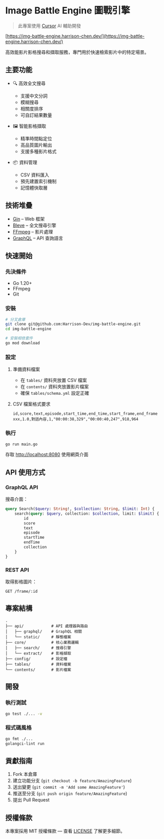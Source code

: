 # Image Battle Engine 圖戰引擎

> 此專案使用 [Cursor](https://cursor.sh/) AI 輔助開發

[https://img-battle-engine.harrison-chen.dev/](https://img-battle-engine.harrison-chen.dev/)

高效能影片影格搜尋和擷取服務，專門用於快速檢索影片中的特定場景。

## 主要功能

* 🔍 高效全文搜尋

  * 支援中文分詞
  * 模糊搜尋
  * 相關度排序
  * 可自訂結果數量

* 🖼️ 智能影格擷取

  * 精準時間點定位
  * 高品質圖片輸出
  * 支援多種影片格式

* 📦 資料管理

  * CSV 資料匯入
  * 預先建置索引機制
  * 記憶體快取層

## 技術堆疊

* [Gin](https://github.com/gin-gonic/gin) – Web 框架
* [Bleve](https://github.com/blevesearch/bleve) – 全文搜尋引擎
* [FFmpeg](https://ffmpeg.org/) – 影片處理
* [GraphQL](https://graphql.org/) – API 查詢語言

## 快速開始

### 先決條件

* Go 1.20+
* FFmpeg
* Git

### 安裝

```bash
# 分叉倉庫
git clone git@github.com:Harrison-Dev/img-battle-engine.git
cd img-battle-engine

# 安裝相依套件
go mod download
```

### 設定

1. 準備資料檔案

   * 在 `tables/` 資料夾放置 CSV 檔案
   * 在 `contents/` 資料夾放置影片檔案
   * 確保 `tables/schema.yml` 設定正確

2. CSV 檔案格式要求

   ```csv
   id,score,text,episode,start_time,end_time,start_frame,end_frame
   xxx,1.0,對話內容,1,"00:00:38,329","00:00:40,247",918,964
   ```

### 執行

```bash
go run main.go
```

存取 [http://localhost:8080](http://localhost:8080) 使用網頁介面

## API 使用方式

### GraphQL API

搜尋介面：

```graphql
query Search($query: String!, $collection: String, $limit: Int) {
    search(query: $query, collection: $collection, limit: $limit) {
        id
        score
        text
        episode
        startTime
        endTime
        collection
    }
}
```

### REST API

取得影格圖片：

```
GET /frame/:id
```

## 專案結構

```
.
├── api/            # API 處理器與路由
│   ├── graphql/    # GraphQL 相關
│   └── static/     # 靜態檔案
├── core/           # 核心業務邏輯
│   ├── search/     # 搜尋引擎
│   └── extract/    # 影格擷取
├── config/         # 設定檔
├── tables/         # 資料檔案
└── contents/       # 影片檔案
```

## 開發

### 執行測試

```bash
go test ./... -v
```

### 程式碼風格

```bash
go fmt ./...
golangci-lint run
```

## 貢獻指南

1. Fork 本倉庫
2. 建立功能分支 (`git checkout -b feature/AmazingFeature`)
3. 送出變更 (`git commit -m 'Add some AmazingFeature'`)
4. 推送至分支 (`git push origin feature/AmazingFeature`)
5. 提出 Pull Request

## 授權條款

本專案採用 MIT 授權條款 — 查看 [LICENSE](LICENSE) 了解更多細節。
